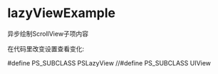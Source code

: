 # lazyViewExample

异步绘制ScrollView子项内容



在代码里改变设置查看变化:

#define PS_SUBCLASS PSLazyView
//#define PS_SUBCLASS UIView
